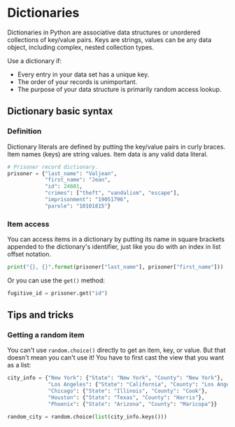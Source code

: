 # Dictionaries #

Dictionaries in Python are associative data structures or unordered collections
of key/value pairs. Keys are strings, values can be any data object, including
complex, nested collection types.

Use a dictionary if:
-   Every entry in your data set has a unique key.
-   The order of your records is unimportant.
-   The purpose of your data structure is primarily random access lookup.

## Dictionary basic syntax ##

### Definition ###

Dictionary literals are defined by putting the key/value pairs in curly braces.
Item names (keys) are string values. Item data is any valid data literal.

```python
# Prisoner record dictionary.
prisoner = {"last_name": "Valjean",
            "first_name": "Jean",
            "id": 24601,
            "crimes": ["theft", "vandalism", "escape"],
            "imprisonment": "19051796",
            "parole": "10101815"}
```

### Item access ###

You can access items in a dictionary by putting its name in square brackets
appended to the dictionary's identifier, just like you do with an index in list
offset notation.

```python
print("{}, {}".format(prisoner["last_name"], prisoner["first_name"]))
```

Or you can use the `get()` method:

```python
fugitive_id = prisoner.get("id")
```

## Tips and tricks ##

### Getting a random item ###

You can't use `random.choice()` directly to get an item, key, or value. But that
doesn't mean you can't use it! You have to first cast the view that you want as
a list:

```python
city_info = {"New York": {"State": "New York", "County": "New York"},
             "Los Angeles": {"State": "California", "County": "Los Angeles"},
             "Chicago": {"State": "Illinois", "County": "Cook"},
             "Houston": {"State": "Texas", "County": "Harris"},
             "Phoenix": {"State": "Arizona", "County": "Maricopa"}}

random_city = random.choice(list(city_info.keys()))
```
        




<!--     10        20        30        40        50        60        70        80
----|----|----|----|----|----|----|----|----|----|----|----|----|----|----|----|
-->
